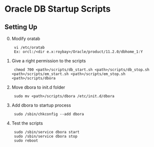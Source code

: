 Oracle DB Startup Scripts
=========================
Setting Up
----------
0. Modify oratab
   
        vi /etc/oratab
        Ex: orcl:/<dir e.x:roybay>/Oracle/product/11.2.0/dbhome_1:Y
   
0. Give a right permission to the scripts
   
        chmod 700 <path>/scripts/db_start.sh <path>/scripts/db_stop.sh <path>/scripts/em_start.sh <path>/scripts/em_stop.sh <path>/scripts/dbora

0. Move dbora to init.d folder

        sudo mv <path>/scripts/dbora /etc/init.d/dbora

0. Add dbora to startup process

        sudo /sbin/chkconfig --add dbora

0. Test the scripts

        sudo /sbin/service dbora start
        sudo /sbin/service dbora stop
        sudo reboot